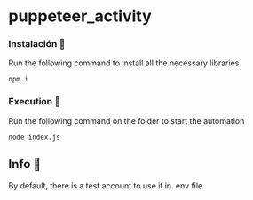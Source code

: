 # puppeteer_activity

### Instalación 🔧
Run the following command to install all the necessary libraries

```
npm i
```


### Execution 🚀
Run the following command on the folder to start the automation
```
node index.js    
```

## Info 📖
By default, there is a test account to use it in .env file
